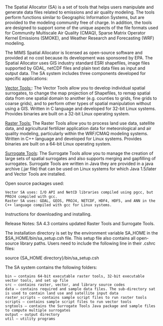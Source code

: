 The Spatial Allocator (SA) is a set of tools that helps users manipulate and generate data files related to emissions and air quality modeling. The tools perform functions similar to Geographic Information Systems, but are provided to the modeling community free of charge. In addition, the tools are designed to support some of the unique aspects of the file formats used for Community Multiscale Air Quality (CMAQ), Sparse Matrix Operator Kernel Emissions (SMOKE), and Weather Research and Forecasting (WRF) modeling.

The MIMS Spatial Allocator is licensed as open-source software and provided at no cost because its development was sponsored by EPA. The Spatial Allocator uses GIS industry standard ESRI shapefiles, image files supported by GDAL, netCDF files and plain text data files as input and output data. The SA system includes three components developed for specific applications:


[Vector Tools:](SA_ch03_vector.md): The Vector Tools allow you to develop individual spatial surrogates, to change the map projection of Shapefiles, to remap spatial data from one spatial domain to another (e.g. counties to grids, fine grids to coarse grids), and to perform other types of spatial manipulation without using a GIS. Written in C language and developed for 32-bit Linux systems. Provides binaries are built on a 32-bit Linux operating system.

[Raster Tools:](SA_ch04_raster.md) The Raster Tools allow you to process land use data, satellite data, and agricultural fertilizer application data for meteorological and air quality modeling, particularly within the WRF/CMAQ modeling systems. Written in C++ language and developed for Linux systems.  Provides binaries are built on a 64-bit Linux operating system.

[Surrogate Tools](SA_ch05_surrogate.md): The Surrogate Tools allow you to manage the creation of large sets of spatial surrogates and also supports merging and gapfilling of surrogates. Surrogate Tools are written in Java they are provided in a java archive (.jar file) that can be used on Linux systems for which Java 1.5/later and Vector Tools are installed.

Open source packages used:

    Vector SA uses: I/O API and NetCD libraries compiled using pgcc, but PROJ4 compiled with gcc.
    Raster SA uses: GDAL, GEOS, PROJ4, NETCDF, HDF4, HDF5, and ANN in the C++ language compiled with gcc for Linux systems.

Instructions for downloading and installing.

Release Notes: SA 4.3 contains updated Raster Tools and Surrogate Tools.

The installation directory is set by the environment variable SA_HOME in the $SA_HOME/bin/sa_setup.csh file. This setup file also contains all open-source library paths. Users need to include the following line in their .cshrc files:

source {SA_HOME directory}/bin/sa_setup.csh

The SA system contains the following folders:

    bin – contains 64-bit executable raster tools, 32-bit executable vector tools, and set up file
    src – contains raster, vector, and library source codes
    data – contains required and sample data files. The sub-directory sat is used to contain land use and satellite input data
    raster_scripts – contains sample script files to run raster tools
    scripts – contains sample script files to run vector tools
    srgtools – contains the Surrogate Tools Java package and sample files to compute multiple surrogates
    output – output directory
    util – utility programs
